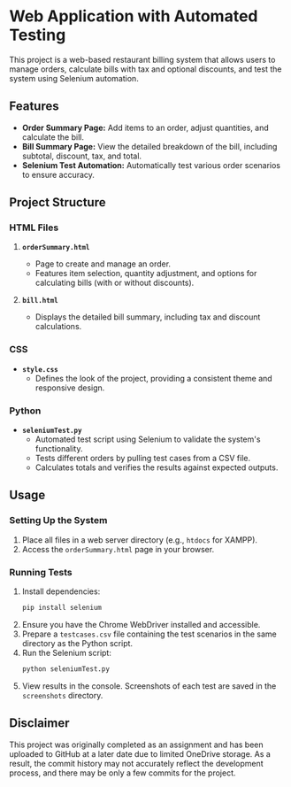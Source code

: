 # Web Application with Automated Testing
This project is a web-based restaurant billing system that allows users to manage orders, calculate bills with tax and optional discounts, and test the system using Selenium automation.

## Features

- **Order Summary Page:** Add items to an order, adjust quantities, and calculate the bill.
- **Bill Summary Page:** View the detailed breakdown of the bill, including subtotal, discount, tax, and total.
- **Selenium Test Automation:** Automatically test various order scenarios to ensure accuracy.

## Project Structure

### HTML Files

1. **`orderSummary.html`**
   - Page to create and manage an order.
   - Features item selection, quantity adjustment, and options for calculating bills (with or without discounts).

2. **`bill.html`**
   - Displays the detailed bill summary, including tax and discount calculations.

### CSS

- **`style.css`**
  - Defines the look of the project, providing a consistent theme and responsive design.

### Python

- **`seleniumTest.py`**
  - Automated test script using Selenium to validate the system's functionality.
  - Tests different orders by pulling test cases from a CSV file.
  - Calculates totals and verifies the results against expected outputs.

## Usage

### Setting Up the System

1. Place all files in a web server directory (e.g., `htdocs` for XAMPP).
2. Access the `orderSummary.html` page in your browser.

### Running Tests

1. Install dependencies:
   ```bash
   pip install selenium
   ```
2. Ensure you have the Chrome WebDriver installed and accessible.
3. Prepare a `testcases.csv` file containing the test scenarios in the same directory as the Python script.
4. Run the Selenium script:
   ```bash
   python seleniumTest.py
   ```
5. View results in the console. Screenshots of each test are saved in the `screenshots` directory.

## Disclaimer
This project was originally completed as an assignment and has been uploaded to GitHub at a later date due to limited OneDrive storage. As a result, the commit history may not accurately reflect the development process, and there may be only a few commits for the project.

